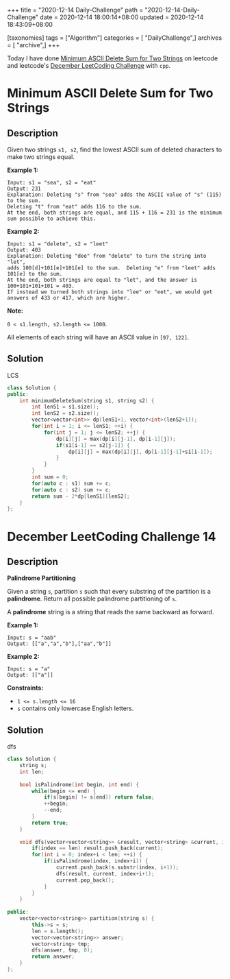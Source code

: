 +++
title = "2020-12-14 Daily-Challenge"
path = "2020-12-14-Daily-Challenge"
date = 2020-12-14 18:00:14+08:00
updated = 2020-12-14 18:43:09+08:00

[taxonomies]
tags = ["Algorithm"]
categories = [ "DailyChallenge",]
archives = [ "archive",]
+++

Today I have done [Minimum ASCII Delete Sum for Two Strings](https://leetcode.com/problems/minimum-ascii-delete-sum-for-two-strings/) on leetcode and leetcode's [December LeetCoding Challenge](https://leetcode.com/explore/challenge/card/december-leetcoding-challenge/570/week-2-december-8th-december-14th/3565/) with `cpp`.

<!-- more -->

# Minimum ASCII Delete Sum for Two Strings

## Description

Given two strings `s1, s2`, find the lowest ASCII sum of deleted characters to make two strings equal.

**Example 1:**

```
Input: s1 = "sea", s2 = "eat"
Output: 231
Explanation: Deleting "s" from "sea" adds the ASCII value of "s" (115) to the sum.
Deleting "t" from "eat" adds 116 to the sum.
At the end, both strings are equal, and 115 + 116 = 231 is the minimum sum possible to achieve this.
```

**Example 2:**

```
Input: s1 = "delete", s2 = "leet"
Output: 403
Explanation: Deleting "dee" from "delete" to turn the string into "let",
adds 100[d]+101[e]+101[e] to the sum.  Deleting "e" from "leet" adds 101[e] to the sum.
At the end, both strings are equal to "let", and the answer is 100+101+101+101 = 403.
If instead we turned both strings into "lee" or "eet", we would get answers of 433 or 417, which are higher.
```

**Note:**

`0 < s1.length, s2.length <= 1000`.

All elements of each string will have an ASCII value in `[97, 122]`.

## Solution

LCS

``` cpp
class Solution {
public:
    int minimumDeleteSum(string s1, string s2) {
        int lenS1 = s1.size();
        int lenS2 = s2.size();
        vector<vector<int>> dp(lenS1+1, vector<int>(lenS2+1));
        for(int i = 1; i <= lenS1; ++i) {
            for(int j = 1; j <= lenS2; ++j) {
                dp[i][j] = max(dp[i][j-1], dp[i-1][j]);
                if(s1[i-1] == s2[j-1]) {
                    dp[i][j] = max(dp[i][j], dp[i-1][j-1]+s1[i-1]);
                }
            }
        }
        int sum = 0;
        for(auto c : s1) sum += c;
        for(auto c : s2) sum += c;
        return sum - 2*dp[lenS1][lenS2];
    }
};
```

# December LeetCoding Challenge 14

## Description

**Palindrome Partitioning**

Given a string `s`, partition `s` such that every substring of the partition is a **palindrome**. Return all possible palindrome partitioning of `s`.

A **palindrome** string is a string that reads the same backward as forward.

**Example 1:**

```
Input: s = "aab"
Output: [["a","a","b"],["aa","b"]]
```

**Example 2:**

```
Input: s = "a"
Output: [["a"]]
```

**Constraints:**

- `1 <= s.length <= 16`
- `s` contains only lowercase English letters.

## Solution

dfs

``` cpp
class Solution {
    string s;
    int len;
    
    bool isPalindrome(int begin, int end) {
        while(begin <= end) {
            if(s[begin] != s[end]) return false;
            ++begin;
            --end;
        }
        return true;
    }
    
    void dfs(vector<vector<string>> &result, vector<string> &current, int index) {
        if(index == len) result.push_back(current);
        for(int i = 0; index+i < len; ++i) {
            if(isPalindrome(index, index+i)) {
                current.push_back(s.substr(index, i+1));
                dfs(result, current, index+i+1);
                current.pop_back();
            }
        }
    }
    
public:
    vector<vector<string>> partition(string s) {
        this->s = s;
        len = s.length();
        vector<vector<string>> answer;
        vector<string> tmp;
        dfs(answer, tmp, 0);
        return answer;
    }
};
```